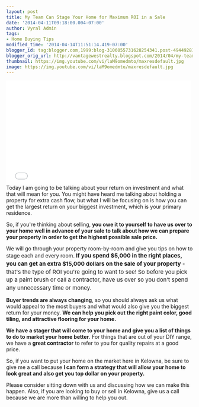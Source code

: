 ```yaml
---
layout: post
title: My Team Can Stage Your Home for Maximum ROI in a Sale
date: '2014-04-11T09:18:00.004-07:00'
author: Vyral Admin
tags:
- Home Buying Tips
modified_time: '2014-04-14T11:51:14.419-07:00'
blogger_id: tag:blogger.com,1999:blog-3106055731628254341.post-4944928158957160001
blogger_orig_url: http://vantagewestrealty.blogspot.com/2014/04/my-team-can-stage-your-home-for-maximum.html
thumbnail: https://img.youtube.com/vi/laM9omedmto/maxresdefault.jpg
image: https://img.youtube.com/vi/laM9omedmto/maxresdefault.jpg
---
```


<iframe allowfullscreen="" frameborder="0" height="281" src="//www.youtube.com/embed/laM9omedmto?rel=0" width="500"></iframe>
Today I am going to be talking about your return on investment and  what that will mean for you. You might have heard me talking about  holding a property for extra cash flow, but what I will be focusing on  is how you can get the largest return on your biggest investment, which  is your primary residence.

So, if you're thinking about selling, **you owe it to yourself to have us over to your home well in advance of your  sale to talk about how we can prepare your property in order to get the  highest possible sale price.**

We will go through your property room-by-room and give you tips on how to stage each and every room.<span style="font-family: inherit;"> <span style="font-size: 15px; line-height: 21.559999465942383px;">**If you spend $5,000 in the right places, you can get an extra $15,000 dollars on the sale of your property** - that's the type of ROI you're going to want to see! So before you  pick up a paint brush or call a contractor, have us over so you don't  spend any unnecessary time or money.

**Buyer trends are always changing**, so you should always  ask us what would appeal to the most buyers and what would also give you  the biggest return for your money. **We can help you pick out the right paint color, good tiling, and attractive flooring for your home.**

**We have a stager that will come to your home and give you a list of things to do to market your home better**. For things that are out of your DIY range, we have a **great contractor** to refer to you for quality repairs at a good price.

So, if you want to put your home on the market here in Kelowna, be sure to give me a call because **I can form a strategy that will allow your home to look great and also get you top dollar on your property.**

Please consider sitting down with us and discussing how we can  make this happen. Also, if you are looking to buy or sell in Kelowna, give us a call because we are more than willing to help you out.
